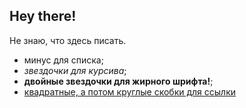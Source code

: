 ## Hey there!

  Не знаю, что здесь писать. 
  
  - минус для списка;
  - *звездочки для курсива*;
  - **двойные звездочки для жирного шрифта!**;
  - [квадратные, а потом круглые скобки для ссылки](google.com)


